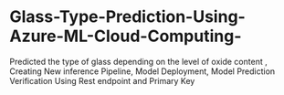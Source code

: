 # Glass-Type-Prediction-Using-Azure-ML-Cloud-Computing-
Predicted the type of glass depending on the level of oxide content , 
Creating New inference Pipeline, 
Model Deployment, 
Model Prediction Verification Using Rest endpoint and Primary Key
